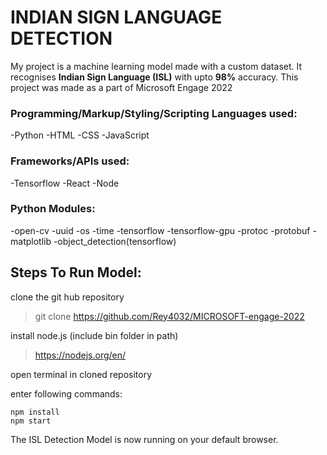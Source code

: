 # INDIAN SIGN LANGUAGE DETECTION

My project is a machine learning model made with a custom dataset. It recognises **Indian Sign Language (ISL)** with upto **98%** accuracy. 
This project was made as a part of Microsoft Engage 2022

### Programming/Markup/Styling/Scripting Languages used:
-Python
-HTML
-CSS
-JavaScript

### Frameworks/APIs used:
-Tensorflow
-React
-Node

### Python Modules:
-open-cv
-uuid
-os
-time
-tensorflow
-tensorflow-gpu
-protoc
-protobuf
-matplotlib
-object_detection(tensorflow)

## Steps To Run Model:

clone the git hub repository
> git clone https://github.com/Rey4032/MICROSOFT-engage-2022

install node.js (include bin folder in path)
> https://nodejs.org/en/

open terminal in cloned repository

enter following commands:
```
npm install
npm start 
```
The ISL Detection Model is now running on your default browser.


